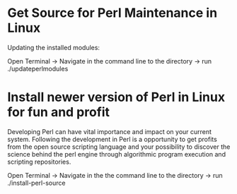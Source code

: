 # Get Source for Perl Maintenance in Linux

Updating the installed modules:

Open Terminal -> Navigate in the command line to the directory -> run ./updateperlmodules

# Install newer version of Perl in Linux for fun and profit

Developing Perl can have vital importance and impact on your current system. Following the development in Perl is a opportunity to get profits from the open source scripting language and your possibility to discover the science behind the perl engine through algorithmic program execution and scripting repositories.

Open Terminal -> Navigate in the the command line to the directory -> run ./install-perl-source